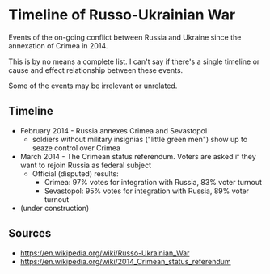 # Timeline of Russo-Ukrainian War

Events of the on-going conflict between Russia and Ukraine since the annexation of Crimea in 2014.

This is by no means a complete list. I can't say if there's a single timeline or cause and effect relationship between these events.

Some of the events may be irrelevant or unrelated.

## Timeline

- February 2014 - Russia annexes Crimea and Sevastopol
  - soldiers without military insignias ("little green men") show up to seaze control over Crimea
- March 2014 - The Crimean status referendum. Voters are asked if they want to rejoin Russia as federal subject
  - Official (disputed) results:
    - Crimea: 97% votes for integration with Russia, 83% voter turnout
    - Sevastopol: 95% votes for integration with Russia, 89% voter turnout
- (under construction)

## Sources

- https://en.wikipedia.org/wiki/Russo-Ukrainian_War
- https://en.wikipedia.org/wiki/2014_Crimean_status_referendum
